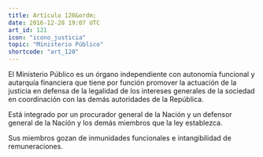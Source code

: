 ```yaml
---
title: Artículo 120&ordm;
date: 2016-12-28 19:07 UTC
art_id: 121
icon: "icono_justicia"
topic: "Ministerio Público"
shortcode: "art_120"
---
```

El Ministerio Público es un órgano independiente con autonomía funcional y autarquía financiera que tiene por función promover la actuación de la justicia en defensa de la legalidad de los intereses generales de la sociedad en coordinación con las demás autoridades de la República.

Está integrado por un procurador general de la Nación y un defensor general de la Nación y los demás miembros que la ley establezca.

Sus miembros gozan de inmunidades funcionales e intangibilidad de remuneraciones.
